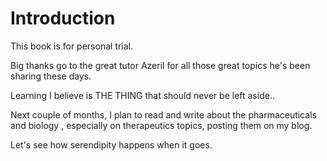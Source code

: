 # Introduction

This book is for personal trial.

Big thanks go to the great tutor Azeril for all those great topics he's been sharing these days.

Learning I believe is THE THING that should never be left aside..

Next couple of months, I plan to read and write about the pharmaceuticals and biology , especially on therapeutics topics, posting them on my blog. 

Let's see how serendipity happens when it goes.